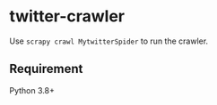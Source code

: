 # twitter-crawler

Use `scrapy crawl MytwitterSpider` to run the crawler.

## Requirement

Python 3.8+
